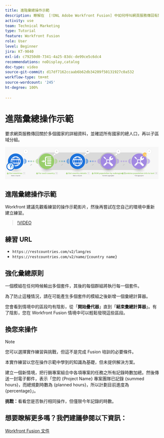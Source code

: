 ```yaml
---
title: 進階彙總操作示範
description: 瞭解在  [!DNL Adobe Workfront Fusion] 中如何呼叫網頁服務傳回有關多個國家的詳細資料，然後確認人口並依子區域分組。
activity: use
team: Technical Marketing
type: Tutorial
feature: Workfront Fusion
role: User
level: Beginner
jira: KT-9040
exl-id: c79250d0-7341-4a25-83dc-de99ce5c6dc4
recommendations: noDisplay,catalog
doc-type: video
source-git-commit: d17df7162ccaab6b62db34209f50131927c0a532
workflow-type: tm+mt
source-wordcount: '245'
ht-degree: 100%

---
```


# 進階彙總操作示範

要求網頁服務傳回關於多個國家的詳細資料，並確認所有國家的總人口，再以子區域分組。

![影像顯示 Fusion 情境](assets/iteration-and-aggregation-3.png)

## 進階彙總操作示範

Workfront 建議先觀看練習的操作示範影片，然後再嘗試在您自己的環境中重新建立練習。

>[!VIDEO](https://video.tv.adobe.com/v/335281/?quality=12&learn=on&enablevpops)

## 練習 URL

* `https://restcountries.com/v2/lang/es`
* `https://restcountries.com/v2/name/{country name}`



## 強化彙總原則

一個模組在任何時候輸出多個套件，其後的每個群組將執行每一個套件。

為了防止這種情況，請在可能產生多個套件的模組之後新增一個彙總計算器。

您會看到情境中的區段均有陰影，從「**開始疊代器**」直到「**結束彙總計算器**」。有了陰影，您在 Workfront Fusion 情境中可以輕鬆發現這些區段。

## 換您來操作

>[!NOTE]
>
>您可以選擇實作練習與挑戰，但這不是完成 Fusion 培訓的必要條件。

本實作練習以您在操作示範中學到的知識為基礎，但未提供解決方案。

建立一個新情境，把行銷專案組合中各項專案的任務之所有記錄時數加總。然後傳送一封電子郵件，表示「您的 {Project Name} 專案團隊已記錄 {summed hours}，而總規劃時數為 {planned hours}，所以計劃目前進度為 {percentage}」。

**挑戰：**&#x200B;看看您是否執行相同操作，但僅限今年記錄的時數。

## 想要瞭解更多嗎？我們建議參閱以下資訊：

[Workfront Fusion 文件](https://experienceleague.adobe.com/docs/workfront/using/adobe-workfront-fusion/workfront-fusion-2.html?lang=zh-Hant)

